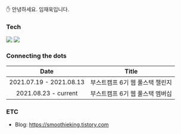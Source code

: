 ✋ 안녕하세요. 임재욱입니다.

### Tech
<img src="https://img.shields.io/badge/Javascript-black?style=flat-square&logo=Javascript&logoColor=white"/></a>
<img src="https://img.shields.io/badge/Node.js-green?style=flat-square&logo=Node.js&logoColor=white"/></a>


### Connecting the dots

|Date|Title|
|:---:|:---:|
|2021.07.19 - 2021.08.13|부스트캠프 6기 웹 풀스택 챌린지|
|2021.08.23 - current|부스트캠프 6기 웹 풀스택 멤버십|


### ETC
- Blog: https://smoothieking.tistory.com
